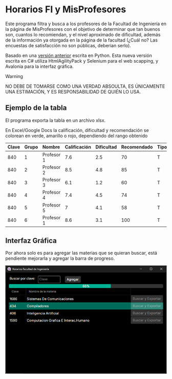 # Horarios FI y MisProfesores

Este programa filtra y busca a los profesores de la Facultad de Ingeniería en la
página de MisProfesores con el objetivo de determinar que tan buenos son,
cuantos lo recomiendan, y el nivel aproximado de dificultad, además de la
información ya otorgada en la página de la facultad (¿Cuál no? Las encuestas de
satisfacción no son públicas, deberian serlo).

Basado en una [versión anterior](https://github.com/Azrielx86/FI_Horarios) escrita en Python. Esta nueva versión
escrita en C# utiliza HtmlAgilityPack y Selenium para el web scapping,
y Avalonia para la interfaz gráfica.


> [!WARNING]
  NO DEBE DE TOMARSE COMO UNA VERDAD ABSOULTA, ES ÚNICAMENTE UNA ESTIMACIÓN, Y
  ES RESPONSABILIDAD DE QUIÉN LO USA.

## Ejemplo de la tabla

El programa exporta la tabla en un archivo xlsx.

En Excel/Google Docs la calificación, dificultad y recomendación se colorean en
verde, amarillo o rojo, dependiendo del rango obtenido


| Clave | Grupo | Nombre     | Calificación | Dificultad | Recomendado | Tipo | Horarios      | Dias     | Cupo | Link   |
| :---- | :---- | :--------- | :----------- | :--------- | :---------- | :--- | :------------ | :------- | :--- | :----- |
| 840   | 1     | Profesor 1 | 7.6          | 2.5        | 70          | T    | 09:00 a 11:00 | Lun, Mie | 40   | Link 1 |
| 840   | 2     | Profesor 2 | 8.5          | 4.8        | 85          | T    | 13:00 a 15:00 | Lun, Mie | 40   | Link 2 |
| 840   | 3     | Profesor 3 | 6.1          | 1.2        | 60          | T    | 19:00 a 21:00 | Lun, Mie | 40   | Link 3 |
| 840   | 4     | Profesor 4 | 7.4          | 4.5        | 74          | T    | 09:00 a 11:00 | Mar, Jue | 40   | Link 4 |
| 840   | 5     | Profesor 5 | 7            | 4.1        | 58          | T    | 11:00 a 13:00 | Mar, Jue | 40   | Link 5 |
| 840   | 6     | Profesor 1 | 8.6          | 3.1        | 100         | T    | 17:30 a 19:30 | Mar, Jue | 40   | Link 6 |

## Interfaz Gráfica

Por ahora solo es para agregar las materias que se quieran buscar, está pendiente mejorarla y agregar la barra de progreso.

![App Window](docs/window.png)



